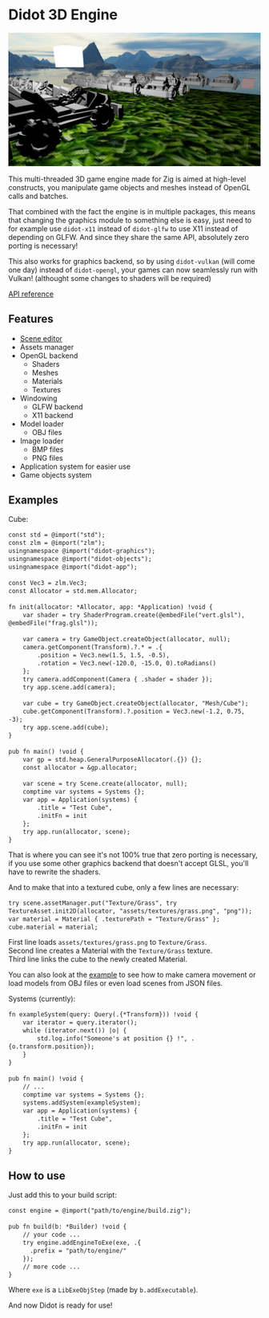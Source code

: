 # Didot 3D Engine

![Demo featuring skybox, karts, grass and a cube](https://raw.githubusercontent.com/zenith391/didot/master/examples/kart-and-cubes.png)

This multi-threaded 3D game engine made for Zig is aimed at high-level constructs, you manipulate game objects and meshes instead of OpenGL calls and batches.

That combined with the fact the engine is in multiple packages, this means that changing the graphics module to something else is easy,
just need to for example use `didot-x11` instead of `didot-glfw` to use X11 instead of depending on GLFW. And since they share the same API, absolutely zero porting is necessary!

This also works for graphics backend, so by using `didot-vulkan` (will come one day) instead of `didot-opengl`, your games can now seamlessly run with Vulkan! (althought some changes to shaders will be required)

[API reference](https://zenith391.github.io/didot/#root)

## Features
- [Scene editor](https://github.com/zenith391/didot-editor)
- Assets manager
- OpenGL backend
  - Shaders
  - Meshes
  - Materials
  - Textures
- Windowing
  - GLFW backend
  - X11 backend
- Model loader
  - OBJ files
- Image loader
  - BMP files
  - PNG files
- Application system for easier use
- Game objects system

## Examples

Cube:
```zig
const std = @import("std");
const zlm = @import("zlm");
usingnamespace @import("didot-graphics");
usingnamespace @import("didot-objects");
usingnamespace @import("didot-app");

const Vec3 = zlm.Vec3;
const Allocator = std.mem.Allocator;

fn init(allocator: *Allocator, app: *Application) !void {
    var shader = try ShaderProgram.create(@embedFile("vert.glsl"), @embedFile("frag.glsl"));

    var camera = try GameObject.createObject(allocator, null);
    camera.getComponent(Transform).?.* = .{
        .position = Vec3.new(1.5, 1.5, -0.5),
        .rotation = Vec3.new(-120.0, -15.0, 0).toRadians()
    };
    try camera.addComponent(Camera { .shader = shader });
    try app.scene.add(camera);
    
    var cube = try GameObject.createObject(allocator, "Mesh/Cube");
    cube.getComponent(Transform).?.position = Vec3.new(-1.2, 0.75, -3);
    try app.scene.add(cube);
}

pub fn main() !void {
    var gp = std.heap.GeneralPurposeAllocator(.{}) {};
    const allocator = &gp.allocator;

    var scene = try Scene.create(allocator, null);
    comptime var systems = Systems {};
    var app = Application(systems) {
        .title = "Test Cube",
        .initFn = init
    };
    try app.run(allocator, scene);
}
```
That is where you can see it's not 100% true that zero porting is necessary, if you use some other graphics backend that doesn't accept GLSL, you'll have to rewrite the shaders.

And to make that into a textured cube, only a few lines are necessary:
```zig
try scene.assetManager.put("Texture/Grass", try TextureAsset.init2D(allocator, "assets/textures/grass.png", "png"));
var material = Material { .texturePath = "Texture/Grass" };
cube.material = material;
```
First line loads `assets/textures/grass.png` to `Texture/Grass`.  
Second line creates a Material with the `Texture/Grass` texture.  
Third line links the cube to the newly created Material.

You can also look at the [example](https://github.com/zenith391/didot/blob/master/examples/test-portal/example-scene.zig) to see how to make camera movement or load models from OBJ files or even load scenes from JSON files.

Systems (currently):
```zig
fn exampleSystem(query: Query(.{*Transform})) !void {
    var iterator = query.iterator();
    while (iterator.next()) |o| {
        std.log.info("Someone's at position {} !", .{o.transform.position});
    }
}

pub fn main() !void {
    // ...
    comptime var systems = Systems {};
    systems.addSystem(exampleSystem);
    var app = Application(systems) {
        .title = "Test Cube",
        .initFn = init
    };
    try app.run(allocator, scene);
}
```

## How to use

Just add this to your build script:
```zig
const engine = @import("path/to/engine/build.zig");

pub fn build(b: *Builder) !void {
    // your code ...
    try engine.addEngineToExe(exe, .{
      .prefix = "path/to/engine/"
    });
    // more code ...
}
```
Where `exe` is a `LibExeObjStep` (made by `b.addExecutable`).

And now Didot is ready for use!
